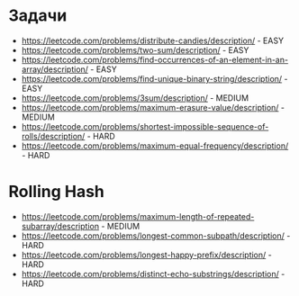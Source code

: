 # Задачи

- https://leetcode.com/problems/distribute-candies/description/ - EASY
- https://leetcode.com/problems/two-sum/description/ - EASY
- https://leetcode.com/problems/find-occurrences-of-an-element-in-an-array/description/ - EASY
- https://leetcode.com/problems/find-unique-binary-string/description/ - EASY
- https://leetcode.com/problems/3sum/description/ - MEDIUM
- https://leetcode.com/problems/maximum-erasure-value/description/ - MEDIUM
- https://leetcode.com/problems/shortest-impossible-sequence-of-rolls/description/ - HARD
- https://leetcode.com/problems/maximum-equal-frequency/description/ - HARD

# Rolling Hash
- https://leetcode.com/problems/maximum-length-of-repeated-subarray/description - MEDIUM
- https://leetcode.com/problems/longest-common-subpath/description/ - HARD
- https://leetcode.com/problems/longest-happy-prefix/description/ - HARD
- https://leetcode.com/problems/distinct-echo-substrings/description/ - HARD